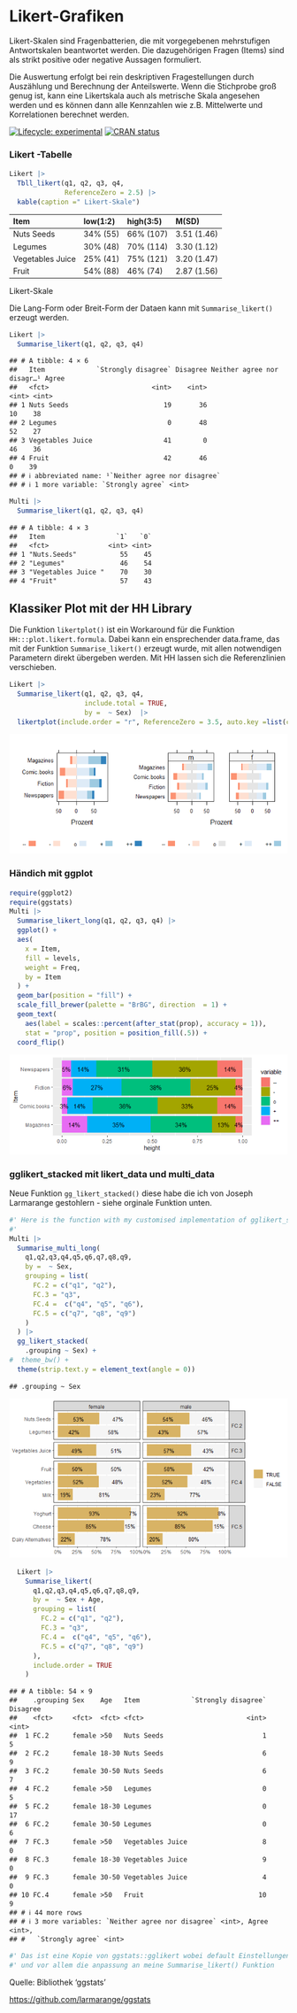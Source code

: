 Likert-Grafiken
================

Likert-Skalen sind Fragenbatterien, die mit vorgegebenen mehrstufigen
Antwortskalen beantwortet werden. Die dazugehörigen Fragen (Items) sind
als strikt positive oder negative Aussagen formuliert.

Die Auswertung erfolgt bei rein deskriptiven Fragestellungen durch
Auszählung und Berechnung der Anteilswerte. Wenn die Stichprobe groß
genug ist, kann eine Likertskala auch als metrische Skala angesehen
werden und es können dann alle Kennzahlen wie z.B. Mittelwerte und
Korrelationen berechnet werden.

<!-- badges: start -->

[![Lifecycle:
experimental](https://img.shields.io/badge/lifecycle-experimental-orange.svg)](https://www.tidyverse.org/lifecycle/#experimental)
[![CRAN
status](https://www.r-pkg.org/badges/version/stp25stat2)](https://CRAN.R-project.org/package=stp25stat2)
<!-- badges: end -->

### Likert -Tabelle

``` r
Likert |>
  Tbll_likert(q1, q2, q3, q4,
              ReferenceZero = 2.5) |> 
  kable(caption =" Likert-Skale")
```

| Item             | low(1:2) | high(3:5) | M(SD)       |
|:-----------------|:---------|:----------|:------------|
| Nuts Seeds       | 34% (55) | 66% (107) | 3.51 (1.46) |
| Legumes          | 30% (48) | 70% (114) | 3.30 (1.12) |
| Vegetables Juice | 25% (41) | 75% (121) | 3.20 (1.47) |
| Fruit            | 54% (88) | 46% (74)  | 2.87 (1.56) |

Likert-Skale

Die Lang-Form oder Breit-Form der Dataen kann mit `Summarise_likert()`
erzeugt werden.

``` r
Likert |>
  Summarise_likert(q1, q2, q3, q4) 
```

    ## # A tibble: 4 × 6
    ##   Item             `Strongly disagree` Disagree Neither agree nor disagr…¹ Agree
    ##   <fct>                          <int>    <int>                      <int> <int>
    ## 1 Nuts Seeds                        19       36                         10    38
    ## 2 Legumes                            0       48                         52    27
    ## 3 Vegetables Juice                  41        0                         46    36
    ## 4 Fruit                             42       46                          0    39
    ## # ℹ abbreviated name: ¹​`Neither agree nor disagree`
    ## # ℹ 1 more variable: `Strongly agree` <int>

``` r
Multi |>
  Summarise_likert(q1, q2, q3, q4) 
```

    ## # A tibble: 4 × 3
    ##   Item                  `1`   `0`
    ##   <fct>               <int> <int>
    ## 1 "Nuts.Seeds"           55    45
    ## 2 "Legumes"              46    54
    ## 3 "Vegetables Juice "    70    30
    ## 4 "Fruit"                57    43

## Klassiker Plot mit der HH Library

Die Funktion `likertplot()` ist ein Workaround für die Funktion
`HH:::plot.likert.formula`. Dabei kann ein ensprechender data.frame, das
mit der Funktion `Summarise_likert()` erzeugt wurde, mit allen
notwendigen Parametern direkt übergeben werden. Mit HH lassen sich die
Referenzlinien verschieben.

``` r
Likert |>
  Summarise_likert(q1, q2, q3, q4, 
                   include.total = TRUE, 
                   by =  ~ Sex)  |>
  likertplot(include.order = "r", ReferenceZero = 3.5, auto.key =list(columns=5))
```

![](README_files/figure-gfm/likert-plot-1-1.png)<!-- -->

### Händich mit ggplot

``` r
require(ggplot2)
require(ggstats)
Multi |>
  Summarise_likert_long(q1, q2, q3, q4) |>
  ggplot() +
  aes(
    x = Item,
    fill = levels,
    weight = Freq,
    by = Item
  ) +
  geom_bar(position = "fill") +
  scale_fill_brewer(palette = "BrBG", direction  = 1) +
  geom_text(
    aes(label = scales::percent(after_stat(prop), accuracy = 1)),
    stat = "prop", position = position_fill(.5)) +
  coord_flip()
```

![](README_files/figure-gfm/ggplot-2-1.png)<!-- -->

### gglikert_stacked mit likert_data und multi_data

Neue Funktion `gg_likert_stacked()` diese habe die ich von Joseph
Larmarange gestohlern - siehe orginale Funktion unten.

``` r
#' Here is the function with my customised implementation of gglikert_stacked()
#' 
Multi |>
  Summarise_multi_long(
    q1,q2,q3,q4,q5,q6,q7,q8,q9,
    by =  ~ Sex,
    grouping = list(
      FC.2 = c("q1", "q2"),
      FC.3 = "q3",
      FC.4 =  c("q4", "q5", "q6"),
      FC.5 = c("q7", "q8", "q9")
    )
  ) |>
  gg_likert_stacked(
    .grouping ~ Sex) +
#  theme_bw() +
  theme(strip.text.y = element_text(angle = 0))
```

    ## .grouping ~ Sex

![](README_files/figure-gfm/unnamed-chunk-3-1.png)<!-- -->

``` r
  Likert |>
    Summarise_likert(
      q1,q2,q3,q4,q5,q6,q7,q8,q9,
      by =  ~ Sex + Age,
      grouping = list(
        FC.2 = c("q1", "q2"),
        FC.3 = "q3",
        FC.4 =  c("q4", "q5", "q6"),
        FC.5 = c("q7", "q8", "q9")
      ),
      include.order = TRUE
    ) 
```

    ## # A tibble: 54 × 9
    ##    .grouping Sex    Age   Item             `Strongly disagree` Disagree
    ##    <fct>     <fct>  <fct> <fct>                          <int>    <int>
    ##  1 FC.2      female >50   Nuts Seeds                         1        5
    ##  2 FC.2      female 18-30 Nuts Seeds                         6        9
    ##  3 FC.2      female 30-50 Nuts Seeds                         6        7
    ##  4 FC.2      female >50   Legumes                            0        5
    ##  5 FC.2      female 18-30 Legumes                            0       17
    ##  6 FC.2      female 30-50 Legumes                            0        6
    ##  7 FC.3      female >50   Vegetables Juice                   8        0
    ##  8 FC.3      female 18-30 Vegetables Juice                   9        0
    ##  9 FC.3      female 30-50 Vegetables Juice                   4        0
    ## 10 FC.4      female >50   Fruit                             10        9
    ## # ℹ 44 more rows
    ## # ℹ 3 more variables: `Neither agree nor disagree` <int>, Agree <int>,
    ## #   `Strongly agree` <int>

``` r
#' Das ist eine Kopie von ggstats::gglikert wobei default Einstellungen geändert sind
#' und vor allem die anpassung an meine Summarise_likert() Funktion
```

Quelle: Bibliothek ‘ggstats’

<https://github.com/larmarange/ggstats>
